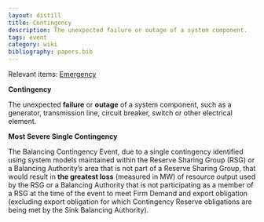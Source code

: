 ```yaml
---
layout: distill
title: Contingency
description: The unexpected failure or outage of a system component.
tags: event
category: wiki
bibliography: papers.bib
---
```


Relevant items: [Emergency](/wiki/emergency)

**Contingency** <d-cite key="nerc2024glossary"></d-cite>

The unexpected **failure** or **outage** of a system component, such as a generator, transmission line, circuit breaker, switch or other electrical element.

**Most Severe Single Contingency** <d-cite key="nerc2024glossary"></d-cite>

The Balancing Contingency Event, due to a single contingency identified using system models maintained within the Reserve Sharing Group (RSG) or a Balancing Authority’s area that is not part of a Reserve Sharing Group, that would result in **the greatest loss** (measured in MW) of resource output used by the RSG or a Balancing Authority that is not participating as a member of a RSG at the time of the event to meet Firm Demand and export obligation (excluding export obligation for which Contingency Reserve obligations are being met by the Sink Balancing Authority).
